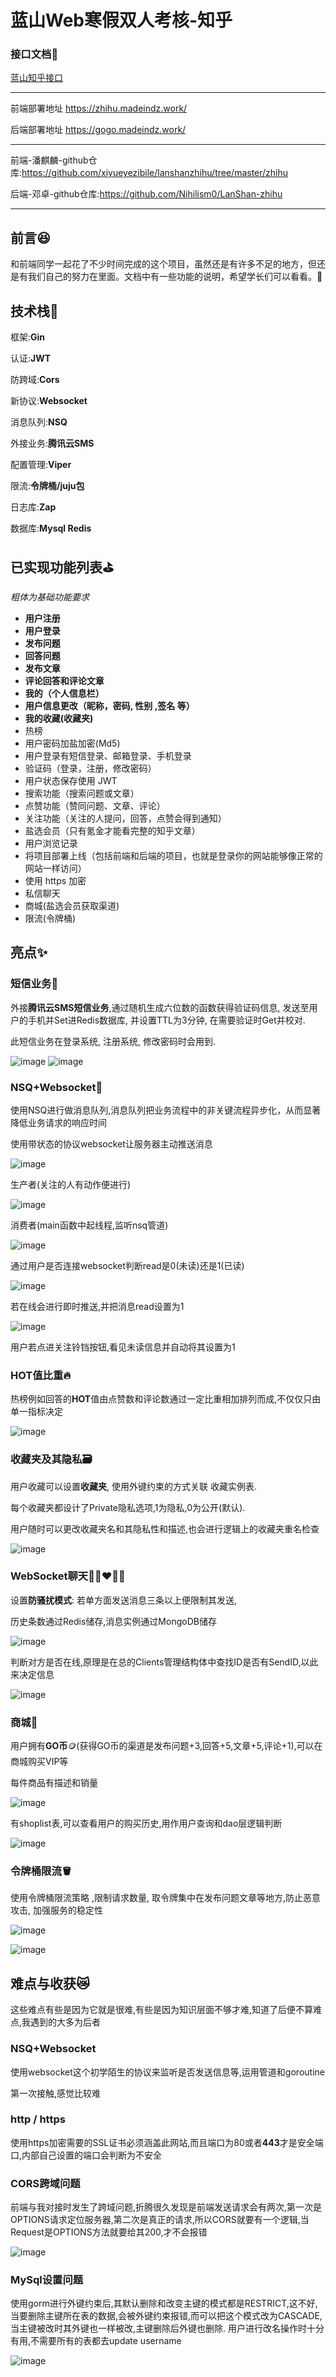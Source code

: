 # 蓝山Web寒假双人考核-知乎

### 接口文档📃

[蓝山知乎接口](https://console-docs.apipost.cn/preview/648a7969b340d643/bd974949c5b66514)

------

前端部署地址 https://zhihu.madeindz.work/

后端部署地址 https://gogo.madeindz.work/

------
前端-潘麒麟-github仓库:https://github.com/xiyueyezibile/lanshanzhihu/tree/master/zhihu

后端-邓卓-github仓库:https://github.com/Nihilism0/LanShan-zhihu

------
## 前言😆

和前端同学一起花了不少时间完成的这个项目，虽然还是有许多不足的地方，但还是有我们自己的努力在里面。文档中有一些功能的说明，希望学长们可以看看。🥰

## **技术栈**💫

框架:**Gin**

认证:**JWT**

防跨域:**Cors**

新协议:**Websocket**

消息队列:**NSQ**

外接业务:**腾讯云SMS**

配置管理:**Viper**

限流:**令牌桶/juju包**

日志库:**Zap**

数据库:**Mysql Redis**

## 已实现功能列表⛳

*粗体为基础功能要求*

- **用户注册**
- **用户登录**
- **发布问题**
- **回答问题**
- **发布文章**
- **评论回答和评论文章**
- **我的（个人信息栏）**
- **用户信息更改（昵称，密码, 性别 ,签名 等）**
- **我的收藏(收藏夹)**
- 热榜
- 用户密码加盐加密(Md5)
- 用户登录有短信登录、邮箱登录、手机登录
- 验证码（登录，注册，修改密码）
- 用户状态保存使用 JWT
- 搜索功能（搜索问题或文章）
- 点赞功能（赞同问题、文章、评论）
- 关注功能（关注的人提问，回答，点赞会得到通知）
- 盐选会员（只有氪金才能看完整的知乎文章）
- 用户浏览记录
- 将项目部署上线（包括前端和后端的项目，也就是登录你的网站能够像正常的网站一样访问）
- 使用 https 加密
- 私信聊天
- 商城(盐选会员获取渠道)
- 限流(令牌桶)

## 亮点✨

### 短信业务💌																																																																													

外接**腾讯云SMS短信业务**,通过随机生成六位数的函数获得验证码信息, 发送至用户的手机并Set进Redis数据库, 并设置TTL为3分钟, 在需要验证时Get并校对.

此短信业务在登录系统, 注册系统, 修改密码时会用到.

![image](https://user-images.githubusercontent.com/114405451/212082265-3d3cc9e0-679b-4040-8267-3c46faef6821.png)
![image](https://user-images.githubusercontent.com/114405451/212084801-f9566333-7395-404d-b9f0-c3644acb5384.png)

### NSQ+Websocket📨

使用NSQ进行做消息队列,消息队列把业务流程中的非关键流程异步化，从而显著降低业务请求的响应时间

使用带状态的协议websocket让服务器主动推送消息

![image](https://user-images.githubusercontent.com/114405451/212082327-85f20124-3561-49b1-8e44-963bbeaf1676.png)

生产者(关注的人有动作便进行)

![image](https://user-images.githubusercontent.com/114405451/212082732-9bc3c0d7-8ac8-440f-abc6-1665a54fe22d.png)

消费者(main函数中起线程,监听nsq管道)

![image](https://user-images.githubusercontent.com/114405451/212082763-7391cff5-6d88-4516-9f16-69f6f6e4ffa1.png)

通过用户是否连接websocket判断read是0(未读)还是1(已读)

![image](https://user-images.githubusercontent.com/114405451/212082804-a27c0b84-d40c-4e17-93e7-1233240e4061.png)

若在线会进行即时推送,并把消息read设置为1

![image](https://user-images.githubusercontent.com/114405451/212082854-b15b90a4-b896-4d70-98c1-be45aaf5028d.png)

用户若点进关注铃铛按钮,看见未读信息并自动将其设置为1

### HOT值比重🔥

热榜例如回答的**HOT**值由点赞数和评论数通过一定比重相加排列而成,不仅仅只由单一指标决定

![image](https://user-images.githubusercontent.com/114405451/212082894-9515b2fc-f7b1-4e43-8d16-3f4f083530cb.png)

### 收藏夹及其隐私🗃️

用户收藏可以设置**收藏夹**, 使用外键约束的方式关联 收藏实例表.

每个收藏夹都设计了Private隐私选项,1为隐私,0为公开(默认).

用户随时可以更改收藏夹名和其隐私性和描述,也会进行逻辑上的收藏夹重名检查

![image](https://user-images.githubusercontent.com/114405451/212082982-36d38534-a6e0-41b9-8d2b-b5c8e945a257.png)

### WebSocket聊天👩🏼‍❤️‍👨🏻

设置**防骚扰模式**: 若单方面发送消息三条以上便限制其发送,

历史条数通过Redis储存,消息实例通过MongoDB储存

![image](https://user-images.githubusercontent.com/114405451/212083020-5d175192-1a07-4d25-a8d0-5ca9d70abb2f.png)

判断对方是否在线,原理是在总的Clients管理结构体中查找ID是否有SendID,以此来决定信息

![image](https://user-images.githubusercontent.com/114405451/212083065-d9f2779f-9f28-4a7d-bccd-48486305e7c4.png)

### **商城**🏪

用户拥有**GO币**🪙(获得GO币的渠道是发布问题+3,回答+5,文章+5,评论+1),可以在商城购买VIP等

每件商品有描述和销量

![image](https://user-images.githubusercontent.com/114405451/212083145-0ed33609-4b43-4a56-9748-952cdf909d64.png)

有shoplist表,可以查看用户的购买历史,用作用户查询和dao层逻辑判断

![image](https://user-images.githubusercontent.com/114405451/212083167-c1edec72-76c7-4f26-82ef-9dde12909ea5.png)

### 令牌桶限流🪣

使用令牌桶限流策略 ,限制请求数量, 取令牌集中在发布问题文章等地方,防止恶意攻击, 加强服务的稳定性

![image](https://user-images.githubusercontent.com/114405451/212083204-6f586210-064b-4a55-a31c-35490b58e6d9.png)

![image](https://user-images.githubusercontent.com/114405451/212083226-070bbcfe-3d2b-4aab-95f6-d5d56ab5352e.png)

## 难点与收获😿

这些难点有些是因为它就是很难,有些是因为知识层面不够才难,知道了后便不算难点,我遇到的大多为后者

### NSQ+Websocket

使用websocket这个初学陌生的协议来监听是否发送信息等,运用管道和goroutine

第一次接触,感觉比较难

### http / https

使用https加密需要的SSL证书必须涵盖此网站,而且端口为80或者**443**才是安全端口,内部自己设置的端口会判断为不安全

### CORS跨域问题

前端与我对接时发生了跨域问题,折腾很久发现是前端发送请求会有两次,第一次是OPTIONS请求定位服务器,第二次是真正的请求,所以CORS就要有一个逻辑,当Request是OPTIONS方法就要给其200,才不会报错

![image](https://user-images.githubusercontent.com/114405451/212083284-3ae09f4c-1710-4219-89ba-ae8d24d0e86f.png)

### MySql设置问题

使用gorm进行外键约束后,其默认删除和改变主键的模式都是RESTRICT,这不好,当要删除主键所在表的数据,会被外键约束报错,而可以把这个模式改为CASCADE,当主键被改时其外键也一样被改,主键删除后外键也删除. 用户进行改名操作时十分有用,不需要所有的表都去update username

![image](https://user-images.githubusercontent.com/114405451/212083309-11f7d41b-e815-42e6-989c-feb0ade36154.png)



